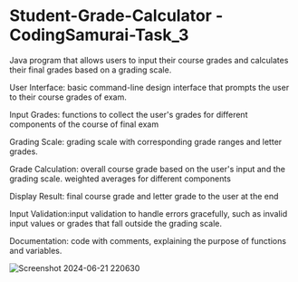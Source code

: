 # Student-Grade-Calculator -CodingSamurai-Task_3
Java program that allows users to input their course grades and calculates their final grades based on a grading scale.


User Interface: basic command-line design interface that prompts the user to their course grades of exam.
                
Input Grades: functions to collect the user's grades for different components of the course of final exam

Grading Scale:  grading scale with corresponding grade ranges and letter grades.

Grade Calculation: overall course grade based on the user's input and the grading scale. weighted averages for different components

Display Result: final course grade and letter grade to the user at the end

Input Validation:input validation to handle errors gracefully, such as invalid input values or grades that fall outside the grading scale.

Documentation: code with comments, explaining the purpose of functions and variables. 



![Screenshot 2024-06-21 220630](https://github.com/piyush8512/Student-Grade-Calculator/assets/122198008/82bfa419-4683-4b8e-94e1-9bf247cb8b5c)
